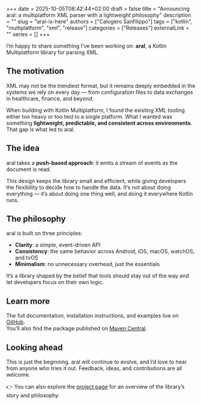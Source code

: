 +++
date = 2025-10-05T08:42:44+02:00
draft = false
title = "Announcing aral: a multiplatform XML parser with a lightweight philosophy"
description = ""
slug = "aral-is-here"
authors = ["Calogero Sanfilippo"]
tags = ["kotlin", "multiplatform", "xml", "release"]
categories = ["Releases"]
externalLink = ""
series = []
+++

I’m happy to share something I’ve been working on: **aral**, a Kotlin Multiplatform library for parsing XML.

## The motivation

XML may not be the trendiest format, but it remains deeply embedded in the systems we rely on every day — from configuration files to data exchanges in healthcare, finance, and beyond.

When building with Kotlin Multiplatform, I found the existing XML tooling either too heavy or too tied to a single platform. What I wanted was something **lightweight, predictable, and consistent across environments**. That gap is what led to aral.

## The idea

aral takes a **push-based approach**: it emits a stream of events as the document is read.

This design keeps the library small and efficient, while giving developers the flexibility to decide how to handle the data. It’s not about doing everything — it’s about doing one thing well, and doing it everywhere Kotlin runs.

## The philosophy

aral is built on three principles:

- **Clarity**: a simple, event-driven API
- **Consistency**: the same behavior across Android, iOS, macOS, watchOS, and tvOS
- **Minimalism**: no unnecessary overhead, just the essentials

It’s a library shaped by the belief that tools should stay out of the way and let developers focus on their own logic.

## Learn more

The full documentation, installation instructions, and examples live on [GitHub](https://github.com/csanfilippo/aral).  
You’ll also find the package published on [Maven Central](https://search.maven.org/artifact/it.calogerosanfilippos/aral).

## Looking ahead

This is just the beginning. aral will continue to evolve, and I’d love to hear from anyone who tries it out. Feedback, ideas, and contributions are all welcome.

👉 You can also explore the [project page](/libs/aral) for an overview of the library’s story and philosophy.